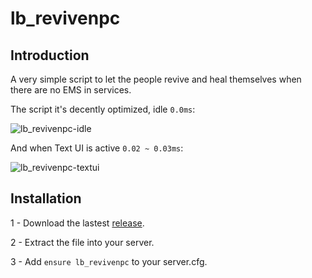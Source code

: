 # lb_revivenpc
## Introduction
A very simple script to let the people revive and heal themselves when there are no EMS in services.

The script it's decently optimized, idle `0.0ms`:

![lb_revivenpc-idle](https://github.com/lb-bl4ck/lb_revivenpc/assets/140919445/0e332804-2d02-4f9b-9bcd-fb2dc4c8cf00)

And when Text UI is active `0.02 ~ 0.03ms`:

![lb_revivenpc-textui](https://github.com/lb-bl4ck/lb_revivenpc/assets/140919445/00fe27a1-6d9f-4d5b-bec7-95710d0af68f)

## Installation
1 - Download the lastest [release](https://github.com/lb-bl4ck/lb_revivenpc/releases).

2 - Extract the file into your server.

3 - Add `ensure lb_revivenpc` to your server.cfg.
